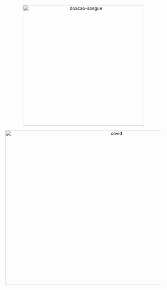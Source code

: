 
<p align="center">   
   <img src="https://github.com/wilmorales21/Scripts/assets/80546143/7e27b30d-193f-47d1-ad49-049eae782c43" alt="doacao-sangue" height="390">
</p>

<p align="center">   
   <img src="https://github.com/wilmorales21/Scripts/assets/80546143/2e1d4d60-b855-4f8c-b49b-4defd5882b34" alt="covid" height="500" width="700">
</p>

